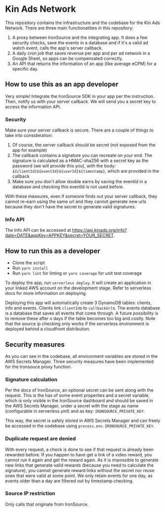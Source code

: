 # Kin Ads Network

This repository contains the infrastructure and the codebase for the Kin Ads Network. There are three
main functionalities in this repository:

1.  A proxy between IronSource and the integrating app. It does a few security checks, save the events
    in a database and if it's a valid ad watch event, calls the app's server callback.
2.  A daily cron job that saves revenue per app and per ad network in a Google Sheet, so apps can be
    compensated correctly.
3.  An API that returns the information of an app (like average eCPM) for a specific day.

## How to use this as an app developer

Very simple! Integrate the IronSource SDK in your app per the instruction. Then, notify us with your
server callback. We will send you a secret key to access the information API.

### Security

Make sure your server callback is secure. There are a couple of things to take into consideration:

1.  Of course, the server callback should be secret (not exposed from the app for example)
2.  The callback contains a signature you can recreate on your end. The signature is calculated as a
    HMAC-sha256 with a secret key as the password (we will provide this you), with the body:
    `${clientId}${eventId}${userId}${timestamp}`, which are provided in the callback
3.  Make sure you don't allow double earns by saving the eventId in a database and checking this
    eventId is not used before.

With these measures, even if someone finds out your server callback, they cannot re-earn using the
same url and they cannot generate new urls because they don't have the secret to generate
valid signatures.

### Info API

The Info API can be accessed at https://api.kinads.org/info?date=DATE&appKey=APPKEY&secret=YOUR_SECRET.

## How to run this as a developer

- Clone the script
- Run `yarn install`
- Run `yarn lint` for linting or `yarn coverage` for unit test coverage

To deploy the app, run `serverless deploy`. It will create an application in your linked AWS account on the
development stage. Refer to serverless docs for more information on deploying.

Deploying this app will automatically create 3 DynamoDB tables: clients, info and events. Clients link `clientId`s
to `callbackUrl`s. The events database is a database that saves all events that come through. A future 
possibility is to remove these after x days if the table becomes too big and costly. Note that the source ip checking
only works if the serverless environment is deployed behind a cloudfront distribution.

## Security measures

As you can see in the codebase, all environment variables are stored in the AWS Secrets Manager.
Three security measures have been implemented for the Ironsouce proxy function.

### Signature calculation

Per the docs of IronSource, an optional secret can be sent along with the request. This is the has of some
event properties and a secret variable, which is only visible in the IronSource dashboard and should
be saved in the AWS Secrets Manager, under a secret with the stage as name (configurable in serverless.yml)
and as key: `IRONSOURCE_PRIVATE_KEY`.

This way, the secret is safely stored in AWS Secrets Manager and can freely be accessed in the codebase
using `process.env.IRONSOURCE_PRIVATE_KEY`.

### Duplicate request are denied

With every request, a check is done to see if that request is already been rewarded before. If you happen
to have get a link of a video reward, you cannot run it again and get the reward again. As it is impossible
to generate new links that generate valid rewards (because you need to calculate the signature), you cannot
generate reward links without the secret nor reuse ones that were valid at some point. We only retain events
for one day, as events older than a day are filtered out by timestamp checking.

### Source IP restriction

Only calls that originate from IronSource.

